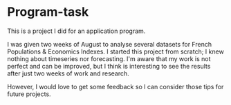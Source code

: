 # Program-task
This is a project I did for an application program.

I was given two weeks of August to analyse several datasets for French Populations & Economics Indexes. I started this project from scratch; I knew nothing about timeseries nor forecasting. I'm aware that my work is not perfect and can be improved, but I think is interesting to see the results after just two weeks of work and research. 

However, I would love to get some feedback so I can consider those tips for future projects.

